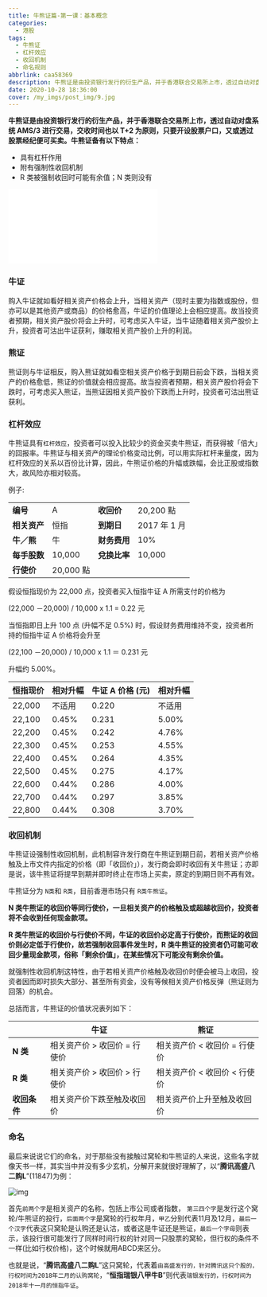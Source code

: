```yaml
---
title: 牛熊证篇-第一课：基本概念
categories:
  - 港股
tags:
  - 牛熊证
  - 杠杆效应
  - 收回机制
  - 命名规则
abbrlink: caa58369
description: 牛熊证是由投资银行发行的衍生产品，并于香港联合交易所上市，透过自动对盘系统 AMS/3 进行交易，交收时间也以 T+2 为原则，只要开设股票户口，又或透过股票经纪便可买卖。牛熊证备有以下特点：
date: 2020-10-28 18:36:00
cover: /my_imgs/post_img/9.jpg
---
```




**牛熊证是由投资银行发行的衍生产品，并于香港联合交易所上市，透过自动对盘系统 AMS/3 进行交易，交收时间也以 T+2 为原则，只要开设股票户口，又或透过股票经纪便可买卖。牛熊证备有以下特点：**

*   具有杠杆作用
*   附有强制性收回机制
*   R 类被强制收回时可能有余值；N 类则没有

<!-- more -->

<div class="bilibili">
   <iframe src="//player.bilibili.com/player.html?aid=415347290&bvid=BV1iV411a7Hy&cid=256490668&page=1" scrolling="no" border="0" frameborder="no" framespacing="0" allowfullscreen="true"> </iframe>
</div>

### 牛证

购入牛证就如看好相关资产价格会上升，当相关资产（现时主要为指数或股份，但亦可以是其他资产或商品）的价格愈高，牛证的价值理论上会相应提高。故当投资者预期，相关资产股价将会上升时，可考虑买入牛证，当牛证随着相关资产股价上升，投资者可沽出牛证获利，赚取相关资产股价上升的利润。

### 熊证

熊证则与牛证相反，购入熊证就如看空相关资产价格于到期日前会下跌，当相关资产的价格愈低，熊证的价值就会相应提高。故当投资者预期，相关资产股价将会下跌时，可​​考虑买入熊证，当熊证因相关资产股价下跌而上升时，投资者可沽出熊证获利。

### 杠杆效应

牛熊证具有`杠杆效应`，投资者可以投入比较少的资金买卖牛熊证，而获得被「倍大」的回报率。牛熊证与相关资产的理论价格变动比例，可以用实际杠杆来量度，因为杠杆效应的关系以百份比计算，因此，牛熊证价格的升幅或跌幅，会比正股或指数大，故风险亦相对较高。

例子:

<table><tbody><tr><td><strong>编号</strong></td><td>A</td><td><strong>收回价</strong></td><td>20,200 點</td></tr><tr><td><strong>相关资产</strong></td><td>恒指</td><td><strong>到期日</strong></td><td>2017 年 1 月</td></tr><tr><td><strong>牛／熊</strong></td><td>牛</td><td><strong>财务费用</strong></td><td>10%</td></tr><tr><td><strong>每手股数</strong></td><td>10,000</td><td><strong>兌换比率</strong></td><td>10,000</td></tr><tr><td><strong>行使价</strong></td><td>20,000 點</td><td>&nbsp;</td><td>&nbsp;</td></tr></tbody></table>

假设恒指现价为 22,000 点，投资者买入恒指牛证 A 所需支付的价格为

(22,000 －20,000) / 10,000 x 1.1 = 0.22 元

当恒指即日上升 100 点 (升幅不足 0.5%) 时，假设财务费用维持不变，投资者所持的恒指牛证 A 价格将会升至

(22,100 －20,000) / 10,000 x 1.1 ＝ 0.231 元

升幅约 5.00%。

<table><thead><tr><th scope="col">恒指现价</th><th scope="col">相对升幅</th><th scope="col">牛证 A 价格 (元)</th><th scope="col">相对升幅</th></tr></thead><tbody><tr><td>22,000</td><td>不适用</td><td>0.220</td><td>不适用</td></tr><tr><td>22,100</td><td>0.45%</td><td>0.231</td><td>5.00%</td></tr><tr><td>22,200</td><td>0.45%</td><td>0.242</td><td>4.76%</td></tr><tr><td>22,300</td><td>0.45%</td><td>0.253</td><td>4.55%</td></tr><tr><td>22,400</td><td>0.45%</td><td>0.264</td><td>4.35%</td></tr><tr><td>22,500</td><td>0.45%</td><td>0.275</td><td>4.17%</td></tr><tr><td>22,600</td><td>0.44%</td><td>0.286</td><td>4.00%</td></tr><tr><td>22,700</td><td>0.44%</td><td>0.297</td><td>3.85%</td></tr><tr><td>22,800</td><td>0.44%</td><td>0.308</td><td>3.70%</td></tr></tbody></table>

### 收回机制

牛熊证设强制性收回机制，此机制容许发行商在牛熊证到期日前，若相关资产价格触及上市文件内指定的价格（即「收回价」），发行商会即时收回有关牛熊证；亦即是说，该牛熊证将提早到期并即时终止在市场上买卖，原定的到期日则不再有效。

牛熊证分为 `N类`和 `R类`，目前香港市场只有 `R类牛熊证`。

**N 类牛熊证的收回价等同行使价，一旦相关资产的价格触及或超越收回价，投资者将不会收到任何现金款项。**

**R 类牛熊证的收回价与行使价不同，牛证的收回价必定高于行使价，而熊证的收回价则必定低于行使价，故若强制收回事件发生时，R 类牛熊证的投资者仍可能可收回少量现金款项，俗称「剩余价值」，在某些情况下可能没有剩余价值。**

就强制性收回机制这特性，由于若相关资产价格触及收回价时便会被马上收回，投资者因而即时损失大部分、甚至所有资金，没有等候相关资产价格反弹（熊证则为回落）的机会。

总括而言，牛熊证的价值状况表列如下：

<table><thead><tr><th scope="col">&nbsp;</th><th scope="col">牛证</th><th scope="col">熊证</th></tr></thead><tbody><tr><td><strong>N 类</strong></td><td>相关资产价 &gt; 收回价 = 行使价</td><td>相关资产价 &lt; 收回价 = 行使价</td></tr><tr><td><strong>R 类</strong></td><td>相关资产价 &gt; 收回价 &gt; 行使价</td><td>相关资产价 &lt; 收回价 &lt; 行使价</td></tr><tr><td><strong>收回条件</strong></td><td>相关资产价下跌至触及收回价</td><td>相关资产价上升至触及收回价</td></tr></tbody></table>


### 命名

最后来说说它们的命名，对于那些没有接触过窝轮和牛熊证的人来说，这些名字就像天书一样，其实当中并没有多少玄机，分解开来就很好理解了，以“**腾讯高盛八二购L**”(11847)为例：

![img](https://cdn.jsdelivr.net/gh/baodongfan/baodongfan.github.io/posts/caa58369/1.jpg)

首先`前两个字`是相关资产的名称，包括上市公司或者指数， `第三四个字`是发行这个窝轮/牛熊证的投行，`后面两个字`是窝轮的行权年月，`甲乙`分别代表11月及12月，`最后一个汉字`代表这只窝轮是认购还是认沽，或者这是牛证还是熊证，`最后一个字母`则表示，该投行很可能发行了同样时间行权的针对同一只股票的窝轮，但行权的条件不一样(比如行权价格)，这个时候就用ABCD来区分。

也就是说，“**腾讯高盛八二购L**”这只窝轮，代表着`由高盛发行的，针对腾讯这只个股的，行权时间为2018年二月的认购窝轮`，“**恒指瑞银八甲牛B**”则代表`瑞银发行的，行权时间为2018年十一月的恒指牛证`。